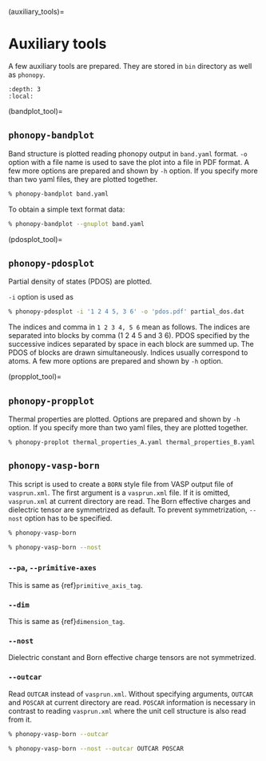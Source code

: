 (auxiliary_tools)=

# Auxiliary tools

A few auxiliary tools are prepared. They are stored in `bin` directory as well
as `phonopy`.

```{contents}
:depth: 3
:local:
```

(bandplot_tool)=

## `phonopy-bandplot`

Band structure is plotted reading phonopy output in `band.yaml` format. `-o`
option with a file name is used to save the plot into a file in PDF format. A
few more options are prepared and shown by `-h` option. If you specify more than
two yaml files, they are plotted together.

```bash
% phonopy-bandplot band.yaml
```

To obtain a simple text format data:

```bash
% phonopy-bandplot --gnuplot band.yaml
```

(pdosplot_tool)=

## `phonopy-pdosplot`

Partial density of states (PDOS) are plotted.

`-i` option is used as

```bash
% phonopy-pdosplot -i '1 2 4 5, 3 6' -o 'pdos.pdf' partial_dos.dat
```

The indices and comma in `1 2 3 4, 5 6` mean as follows. The indices are
separated into blocks by comma (1 2 4 5 and 3 6). PDOS specified by the
successive indices separated by space in each block are summed up. The PDOS of
blocks are drawn simultaneously. Indices usually correspond to atoms. A few more
options are prepared and shown by `-h` option.

(propplot_tool)=

## `phonopy-propplot`

Thermal properties are plotted. Options are prepared and shown by `-h` option.
If you specify more than two yaml files, they are plotted together.

```
% phonopy-proplot thermal_properties_A.yaml thermal_properties_B.yaml
```

## `phonopy-vasp-born`

This script is used to create a `BORN` style file from VASP output file of
`vasprun.xml`. The first argument is a `vasprun.xml` file. If it is omitted,
`vasprun.xml` at current directory are read. The Born effective charges and
dielectric tensor are symmetrized as default. To prevent symmetrization,
`--nost` option has to be specified.

```bash
% phonopy-vasp-born
```

```bash
% phonopy-vasp-born --nost
```

### `--pa`, `--primitive-axes`

This is same as {ref}`primitive_axis_tag`.

### `--dim`

This is same as {ref}`dimension_tag`.

### `--nost`

Dielectric constant and Born effective charge tensors are not symmetrized.

### `--outcar`

Read `OUTCAR` instead of `vasprun.xml`. Without specifying arguments, `OUTCAR`
and `POSCAR` at current directory are read. `POSCAR` information is necessary in
contrast to reading `vasprun.xml` where the unit cell structure is also read
from it.

```bash
% phonopy-vasp-born --outcar
```

```bash
% phonopy-vasp-born --nost --outcar OUTCAR POSCAR
```
